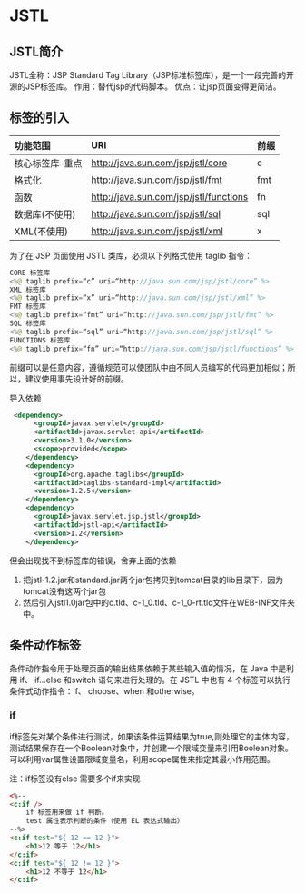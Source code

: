 # JSTL

## JSTL简介

JSTL全称：JSP Standard Tag Library（JSP标准标签库），是一个一段完善的开源的JSP标签库。
作用：替代jsp的代码脚本。
优点：让jsp页面变得更简洁。

## **标签的引入**

| 功能范围         | URI                                    | 前缀 |
| :--------------- | :------------------------------------- | :--- |
| 核心标签库–重点 | http://java.sun.com/jsp/jstl/core      | c    |
| 格式化           | http://java.sun.com/jsp/jstl/fmt       | fmt  |
| 函数             | http://java.sun.com/jsp/jstl/functions | fn   |
| 数据库(不使用)   | http://java.sun.com/jsp/jstl/sql       | sql  |
| XML(不使用)      | http://java.sun.com/jsp/jstl/xml       | x    |

为了在 JSP 页面使用 JSTL 类库，必须以下列格式使用 taglib 指令：

```java
CORE 标签库
<%@ taglib prefix=“c” uri=“http://java.sun.com/jsp/jstl/core” %>
XML 标签库
<%@ taglib prefix=“x” uri=“http://java.sun.com/jsp/jstl/xml” %>
FMT 标签库
<%@ taglib prefix=“fmt” uri=“http://java.sun.com/jsp/jstl/fmt” %>
SQL 标签库
<%@ taglib prefix=“sql” uri=“http://java.sun.com/jsp/jstl/sql” %>
FUNCTIONS 标签库
<%@ taglib prefix=“fn” uri=“http://java.sun.com/jsp/jstl/functions” %>
```

前缀可以是任意内容，遵循规范可以使团队中由不同人员编写的代码更加相似；所以，建议使用事先设计好的前缀。

导入依赖

```xml
 <dependency>
      <groupId>javax.servlet</groupId>
      <artifactId>javax.servlet-api</artifactId>
      <version>3.1.0</version>
      <scope>provided</scope>
    </dependency>
    <dependency>
      <groupId>org.apache.taglibs</groupId>
      <artifactId>taglibs-standard-impl</artifactId>
      <version>1.2.5</version>
    </dependency>
    <dependency>
      <groupId>javax.servlet.jsp.jstl</groupId>
      <artifactId>jstl-api</artifactId>
      <version>1.2</version>
    </dependency>

```

但会出现找不到标签库的错误，舍弃上面的依赖

1. 把jstl-1.2.jar和standard.jar两个jar包拷贝到tomcat目录的lib目录下，因为tomcat没有这两个jar包
2. 然后引入jstl1.0jar包中的c.tld、c-1_0.tld、c-1_0-rt.tld文件在WEB-INF文件夹中。

## **条件动作标签**

条件动作指令用于处理页面的输出结果依赖于某些输入值的情况，在 Java 中是利用 if、 if…else 和switch 语句来进行处理的。在 JSTL 中也有 4 个标签可以执行条件式动作指令：if、 choose、when 和otherwise。

### if

if标签先对某个条件进行测试，如果该条件运算结果为true,则处理它的主体内容，测试结果保存在一个Boolean对象中，并创建一个限域变量来引用Boolean对象。可以利用var属性设置限域变量名，利用scope属性来指定其最小作用范围。

注：if标签没有else 需要多个if来实现

```html
<%--
<c:if />
    if 标签用来做 if 判断。
    test 属性表示判断的条件（使用 EL 表达式输出）
--%>
<c:if test="${ 12 == 12 }">
    <h1>12 等于 12</h1>
</c:if>
<c:if test="${ 12 != 12 }">
    <h1>12 不等于 12</h1>
</c:if>

```
